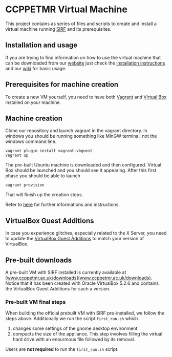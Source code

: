 # CCPPETMR Virtual Machine 

This project contains as series of files and scripts to create and install a virtual machine running [SIRF](https://github.com/CCPPETMR/SIRF) and its prerequisites. 

## Installation and usage
If you are trying to find information on how to use the virtual machine that can be downloaded 
from our [website](http://www.ccppetmr.ac.uk/downloads) just check the
[installation  instructions](INSTALL.md) and our [wiki](https://github.com/CCPPETMR/CCPPETMR_VM/wiki)
for basic usage.

## Prerequisites for machine creation

To create a new VM yourself, you need to have both [Vagrant](https://www.vagrantup.com) and [Virtual Box](https://www.virtualbox.org) installed on your machine.

## Machine creation

Clone our repository and launch vagrant in the vagrant directory. In windows you should be running something like MinGW terminal, not the windows command line.

    vagrant plugin install vagrant-vbguest
    vagrant up
	
The pre-built Ubuntu machine is downloaded and then configured. Virtual Box should be launched and you should see it appearing. After this first phase you should be able to launch 

    vagrant provision
	
That will finish up the creation steps. 

Refer to [here](https://github.com/CCPPETMR/CCPPETMR_VM/blob/master/INSTALL.md) for further informations and instructions.

## VirtualBox Guest Additions
In case you experience glitches, especially related to the X Server, you need to update the [VirtualBox Guest Additions](https://www.virtualbox.org/manual/ch04.html) to match your version of VirtualBox.

## Pre-built downloads
A pre-built VM with SIRF installed is currently available at [www.ccppetmr.ac.uk/downloads](www.ccppetmr.ac.uk/downloads). Notice that it has been created with Oracle VirtualBox 5.2.6 and contains the VirtualBox Guest Additions for such a version. 

### Pre-built VM final steps
When building the official prebuilt VM with SIRF pre-installed, we follow the steps above. 
Additionally we run the script `first_run.sh` which

1. changes some settings of the gnome desktop environment
2. compacts the size of the appliance. This step involves filling the virtual hard drive with an enourmous file followed by its removal.

Users are **not required** to run the `first_run.sh` script.

